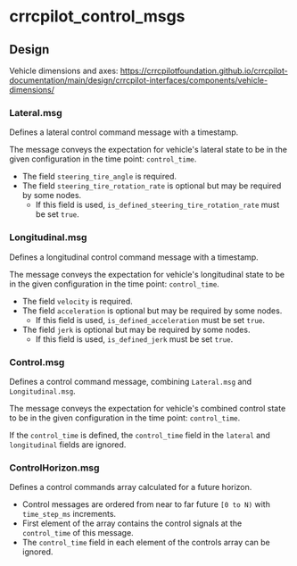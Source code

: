 # crrcpilot_control_msgs

## Design

Vehicle dimensions and axes: <https://crrcpilotfoundation.github.io/crrcpilot-documentation/main/design/crrcpilot-interfaces/components/vehicle-dimensions/>

### Lateral.msg

Defines a lateral control command message with a timestamp.

The message conveys the expectation for vehicle's lateral state to be in the given configuration in the time point: `control_time`.

- The field `steering_tire_angle` is required.
- The field `steering_tire_rotation_rate` is optional but may be required by some nodes.
  - If this field is used, `is_defined_steering_tire_rotation_rate` must be set `true`.

### Longitudinal.msg

Defines a longitudinal control command message with a timestamp.

The message conveys the expectation for vehicle's longitudinal state to be in the given configuration in the time point: `control_time`.

- The field `velocity` is required.
- The field `acceleration` is optional but may be required by some nodes.
  - If this field is used, `is_defined_acceleration` must be set `true`.
- The field `jerk` is optional but may be required by some nodes.
  - If this field is used, `is_defined_jerk` must be set `true`.

### Control.msg

Defines a control command message, combining `Lateral.msg` and `Longitudinal.msg`.

The message conveys the expectation for vehicle's combined control state to be in the given configuration in the time point: `control_time`.

If the `control_time` is defined, the `control_time` field in the `lateral` and `longitudinal` fields are ignored.

### ControlHorizon.msg

Defines a control commands array calculated for a future horizon.

- Control messages are ordered from near to far future `[0 to N)` with `time_step_ms` increments.
- First element of the array contains the control signals at the `control_time` of this message.
- The `control_time` field in each element of the controls array can be ignored.
